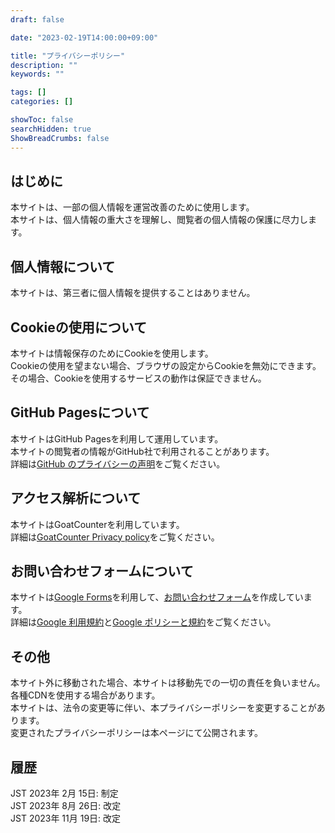 ```yaml
---
draft: false

date: "2023-02-19T14:00:00+09:00"

title: "プライバシーポリシー"
description: ""
keywords: ""

tags: []
categories: []

showToc: false
searchHidden: true
ShowBreadCrumbs: false
---
```


## はじめに

本サイトは、一部の個人情報を運営改善のために使用します。  
本サイトは、個人情報の重大さを理解し、閲覧者の個人情報の保護に尽力します。  

## 個人情報について

本サイトは、第三者に個人情報を提供することはありません。  

## Cookieの使用について

本サイトは情報保存<!--、広告配信、アクセス解析-->のためにCookieを使用します。  
Cookieの使用を望まない場合、ブラウザの設定からCookieを無効にできます。  
その場合、Cookieを使用するサービスの動作は保証できません。  

## GitHub Pagesについて

本サイトはGitHub Pagesを利用して運用しています。  
本サイトの閲覧者の情報がGitHub社で利用されることがあります。  
詳細は[GitHub のプライバシーの声明](https://docs.github.com/ja/site-policy/privacy-policies/github-privacy-statement)をご覧ください。  

## アクセス解析について

<!--
本サイトはGoogle Analyticsを利用しています。  
このGoogle Analyticsはデータの収集のためにCookieを使用しており、Cookieを無効にすることで収集を拒否できます。  
詳細は[Googleアナリティクス利用規約](https://marketingplatform.google.com/about/analytics/terms/jp/)や[Google プライバシーポリシー](https://policies.google.com/privacy?hl=ja)をご覧ください。  
-->

本サイトはGoatCounterを利用しています。  
詳細は[GoatCounter Privacy policy](https://www.goatcounter.com/help/privacy)をご覧ください。  

<!--
## 広告配信について

本サイトはGoogleおよびGoogle のパートナー (第三者配信事業者の提供する広告を設置しています。  
広告配信にはCookieを使用し、過去のアクセス情報等に基づき、最適化された広告を配信します。  
Googleアカウントの[広告設定ページ](https://adssettings.google.com/u/0/authenticated)で、最適化された広告を無効にできます。  
詳細は[Google ポリシーと規約ページ](https://policies.google.com/technologies/ads)をご覧ください。  -->

## お問い合わせフォームについて

本サイトは[Google Forms](https://www.google.com/intl/ja_jp/forms/about/)を利用して、[お問い合わせフォーム](/pages/contact/)を作成しています。  
詳細は[Google 利用規約](https://policies.google.com/terms)と[Google ポリシーと規約](https://policies.google.com/privacy)をご覧ください。  

## その他

本サイト外に移動された場合、本サイトは移動先での一切の責任を負いません。  
各種CDNを使用する場合があります。  
本サイトは、法令の変更等に伴い、本プライバシーポリシーを変更することがあります。  
変更されたプライバシーポリシーは本ページにて公開されます。  

## 履歴

JST 2023年 2月 15日: 制定  
JST 2023年 8月 26日: 改定  
JST 2023年 11月 19日: 改定  
